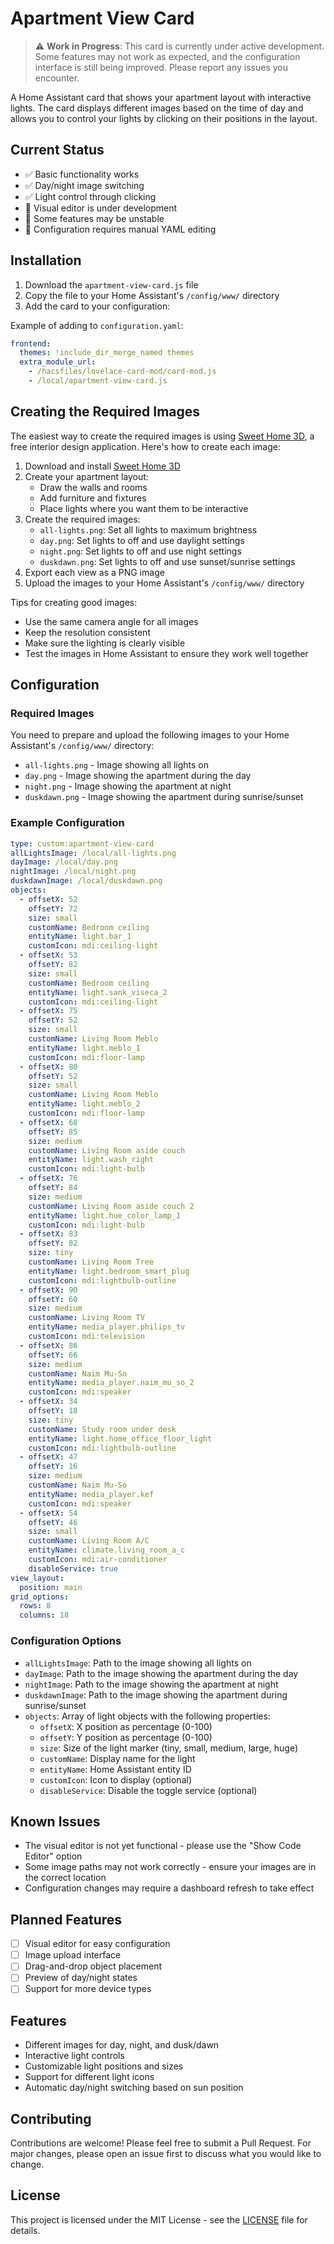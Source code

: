 # Apartment View Card

> ⚠️ **Work in Progress**: This card is currently under active development. Some features may not work as expected, and the configuration interface is still being improved. Please report any issues you encounter.

A Home Assistant card that shows your apartment layout with interactive lights. The card displays different images based on the time of day and allows you to control your lights by clicking on their positions in the layout.

## Current Status

- ✅ Basic functionality works
- ✅ Day/night image switching
- ✅ Light control through clicking
- 🚧 Visual editor is under development
- 🚧 Some features may be unstable
- 🚧 Configuration requires manual YAML editing

## Installation

1. Download the `apartment-view-card.js` file
2. Copy the file to your Home Assistant's `/config/www/` directory
3. Add the card to your configuration:

Example of adding to `configuration.yaml`:

```yaml
frontend:
  themes: !include_dir_merge_named themes
  extra_module_url:
    - /hacsfiles/lovelace-card-mod/card-mod.js
    - /local/apartment-view-card.js
```

## Creating the Required Images

The easiest way to create the required images is using [Sweet Home 3D](http://www.sweethome3d.com/), a free interior design application. Here's how to create each image:

1. Download and install [Sweet Home 3D](http://www.sweethome3d.com/)
2. Create your apartment layout:
   - Draw the walls and rooms
   - Add furniture and fixtures
   - Place lights where you want them to be interactive
3. Create the required images:
   - `all-lights.png`: Set all lights to maximum brightness
   - `day.png`: Set lights to off and use daylight settings
   - `night.png`: Set lights to off and use night settings
   - `duskdawn.png`: Set lights to off and use sunset/sunrise settings
4. Export each view as a PNG image
5. Upload the images to your Home Assistant's `/config/www/` directory

Tips for creating good images:

- Use the same camera angle for all images
- Keep the resolution consistent
- Make sure the lighting is clearly visible
- Test the images in Home Assistant to ensure they work well together

## Configuration

### Required Images

You need to prepare and upload the following images to your Home Assistant's `/config/www/` directory:

- `all-lights.png` - Image showing all lights on
- `day.png` - Image showing the apartment during the day
- `night.png` - Image showing the apartment at night
- `duskdawn.png` - Image showing the apartment during sunrise/sunset

### Example Configuration

```yaml
type: custom:apartment-view-card
allLightsImage: /local/all-lights.png
dayImage: /local/day.png
nightImage: /local/night.png
duskdawnImage: /local/duskdawn.png
objects:
  - offsetX: 52
    offsetY: 72
    size: small
    customName: Bedroom ceiling
    entityName: light.bar_1
    customIcon: mdi:ceiling-light
  - offsetX: 53
    offsetY: 82
    size: small
    customName: Bedroom ceiling
    entityName: light.sank_viseca_2
    customIcon: mdi:ceiling-light
  - offsetX: 75
    offsetY: 52
    size: small
    customName: Living Room Meblo
    entityName: light.meblo_1
    customIcon: mdi:floor-lamp
  - offsetX: 80
    offsetY: 52
    size: small
    customName: Living Room Meblo
    entityName: light.meblo_2
    customIcon: mdi:floor-lamp
  - offsetX: 68
    offsetY: 85
    size: medium
    customName: Living Room aside couch
    entityName: light.wash_right
    customIcon: mdi:light-bulb
  - offsetX: 76
    offsetY: 84
    size: medium
    customName: Living Room aside couch 2
    entityName: light.hue_color_lamp_1
    customIcon: mdi:light-bulb
  - offsetX: 83
    offsetY: 82
    size: tiny
    customName: Living Room Tree
    entityName: light.bedroom_smart_plug
    customIcon: mdi:lightbulb-outline
  - offsetX: 90
    offsetY: 60
    size: medium
    customName: Living Room TV
    entityName: media_player.philips_tv
    customIcon: mdi:television
  - offsetX: 86
    offsetY: 66
    size: medium
    customName: Naim Mu-So
    entityName: media_player.naim_mu_so_2
    customIcon: mdi:speaker
  - offsetX: 34
    offsetY: 18
    size: tiny
    customName: Study room under desk
    entityName: light.home_office_floor_light
    customIcon: mdi:lightbulb-outline
  - offsetX: 47
    offsetY: 16
    size: medium
    customName: Naim Mu-So
    entityName: media_player.kef
    customIcon: mdi:speaker
  - offsetX: 54
    offsetY: 46
    size: small
    customName: Living Room A/C
    entityName: climate.living_room_a_c
    customIcon: mdi:air-conditioner
    disableService: true
view_layout:
  position: main
grid_options:
  rows: 8
  columns: 18
```

### Configuration Options

- `allLightsImage`: Path to the image showing all lights on
- `dayImage`: Path to the image showing the apartment during the day
- `nightImage`: Path to the image showing the apartment at night
- `duskdawnImage`: Path to the image showing the apartment during sunrise/sunset
- `objects`: Array of light objects with the following properties:
  - `offsetX`: X position as percentage (0-100)
  - `offsetY`: Y position as percentage (0-100)
  - `size`: Size of the light marker (tiny, small, medium, large, huge)
  - `customName`: Display name for the light
  - `entityName`: Home Assistant entity ID
  - `customIcon`: Icon to display (optional)
  - `disableService`: Disable the toggle service (optional)

## Known Issues

- The visual editor is not yet functional - please use the "Show Code Editor" option
- Some image paths may not work correctly - ensure your images are in the correct location
- Configuration changes may require a dashboard refresh to take effect

## Planned Features

- [ ] Visual editor for easy configuration
- [ ] Image upload interface
- [ ] Drag-and-drop object placement
- [ ] Preview of day/night states
- [ ] Support for more device types

## Features

- Different images for day, night, and dusk/dawn
- Interactive light controls
- Customizable light positions and sizes
- Support for different light icons
- Automatic day/night switching based on sun position

## Contributing

Contributions are welcome! Please feel free to submit a Pull Request. For major changes, please open an issue first to discuss what you would like to change.

## License

This project is licensed under the MIT License - see the [LICENSE](LICENSE) file for details.
